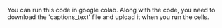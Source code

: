You can run this code in google colab. Along with the code, you need to download the 'captions_text' file and upload it when you run the cells. 

